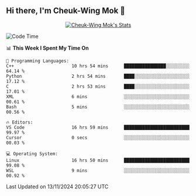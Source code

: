 ## Hi there, I'm Cheuk-Wing Mok 👋

<!--
**mozro0327/mozro0327** is a ✨ _special_ ✨ repository because its `README.md` (this file) appears on your GitHub profile.

Here are some ideas to get you started:

- 🔭 I’m currently working on ...
- 🌱 I’m currently learning ...
- 👯 I’m looking to collaborate on ...
- 🤔 I’m looking for help with ...
- 💬 Ask me about ...
- 📫 How to reach me: ...
- 😄 Pronouns: ...
- ⚡ Fun fact: ...
-->

<p align="center">
  <a href="https://github.com/mozro0327" class="rich-diff-level-one">
    <img src="https://github-readme-stats.vercel.app/api?username=mozro0327&title_color=333&text_color=777" alt="Cheuk-Wing Mok's Stats" >
    <!-- &hide=issues
    <img src="https://github-readme-stats.vercel.app/api?username=mozro0327&hide=issues&title_color=333&text_color=777" alt="Cheuk-Wing Mok's Stats" >
    -->
  </a>
</p>

<!--START_SECTION:waka-->
![Code Time](http://img.shields.io/badge/Code%20Time-3%2C026%20hrs%2038%20mins-blue)

📊 **This Week I Spent My Time On** 

```text
💬 Programming Languages: 
C++                      10 hrs 54 mins      ████████████████░░░░░░░░░   64.14 % 
Python                   2 hrs 54 mins       ████░░░░░░░░░░░░░░░░░░░░░   17.12 % 
C                        2 hrs 53 mins       ████░░░░░░░░░░░░░░░░░░░░░   17.01 % 
XML                      6 mins              ░░░░░░░░░░░░░░░░░░░░░░░░░   00.61 % 
Bash                     5 mins              ░░░░░░░░░░░░░░░░░░░░░░░░░   00.56 % 

🔥 Editors: 
VS Code                  16 hrs 59 mins      █████████████████████████   99.97 % 
Cursor                   0 secs              ░░░░░░░░░░░░░░░░░░░░░░░░░   00.03 % 

💻 Operating System: 
Linux                    16 hrs 50 mins      █████████████████████████   99.08 % 
WSL                      9 mins              ░░░░░░░░░░░░░░░░░░░░░░░░░   00.92 % 
```


 Last Updated on 13/11/2024 20:05:27 UTC
<!--END_SECTION:waka-->
